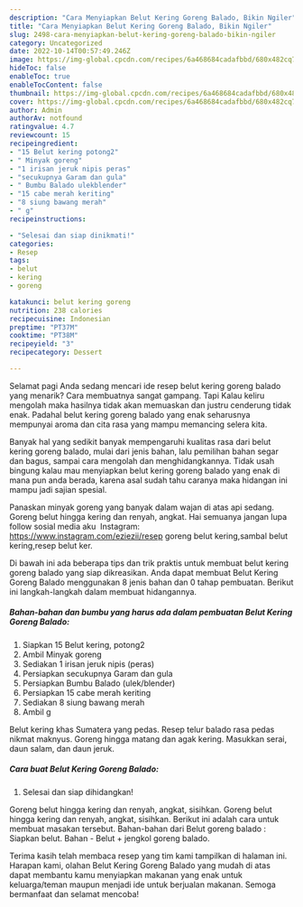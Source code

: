 ```yaml
---
description: "Cara Menyiapkan Belut Kering Goreng Balado, Bikin Ngiler"
title: "Cara Menyiapkan Belut Kering Goreng Balado, Bikin Ngiler"
slug: 2498-cara-menyiapkan-belut-kering-goreng-balado-bikin-ngiler
category: Uncategorized
date: 2022-10-14T00:57:49.246Z
image: https://img-global.cpcdn.com/recipes/6a468684cadafbbd/680x482cq70/belut-kering-goreng-balado-foto-resep-utama.jpg
hideToc: false
enableToc: true
enableTocContent: false
thumbnail: https://img-global.cpcdn.com/recipes/6a468684cadafbbd/680x482cq70/belut-kering-goreng-balado-foto-resep-utama.jpg
cover: https://img-global.cpcdn.com/recipes/6a468684cadafbbd/680x482cq70/belut-kering-goreng-balado-foto-resep-utama.jpg
author: Admin
authorAv: notfound
ratingvalue: 4.7
reviewcount: 15
recipeingredient:
- "15 Belut kering potong2"
- " Minyak goreng"
- "1 irisan jeruk nipis peras"
- "secukupnya Garam dan gula"
- " Bumbu Balado ulekblender"
- "15 cabe merah keriting"
- "8 siung bawang merah"
- " g"
recipeinstructions:

- "Selesai dan siap dinikmati!"
categories:
- Resep
tags:
- belut
- kering
- goreng

katakunci: belut kering goreng 
nutrition: 238 calories
recipecuisine: Indonesian
preptime: "PT37M"
cooktime: "PT38M"
recipeyield: "3"
recipecategory: Dessert

---
```



Selamat pagi Anda sedang mencari ide resep belut kering goreng balado yang menarik? Cara membuatnya sangat gampang. Tapi Kalau keliru mengolah maka hasilnya tidak akan memuaskan dan justru cenderung tidak enak. Padahal belut kering goreng balado yang enak seharusnya mempunyai aroma dan cita rasa yang mampu memancing selera kita.


Banyak hal yang sedikit banyak mempengaruhi kualitas rasa dari belut kering goreng balado, mulai dari jenis bahan, lalu pemilihan bahan segar dan bagus, sampai cara mengolah dan menghidangkannya. Tidak usah bingung kalau mau menyiapkan belut kering goreng balado yang enak di mana pun anda berada, karena asal sudah tahu caranya maka hidangan ini mampu jadi sajian spesial.

Panaskan minyak goreng yang banyak dalam wajan di atas api sedang. Goreng belut hingga kering dan renyah, angkat. Hai semuanya jangan lupa follow sosial media aku ️ Instagram: https://www.instagram.com/eziezii/resep goreng belut kering,sambal belut kering,resep belut ker.


Di bawah ini ada beberapa tips dan trik praktis untuk membuat belut kering goreng balado yang siap dikreasikan. Anda dapat membuat Belut Kering Goreng Balado menggunakan 8 jenis bahan dan 0 tahap pembuatan. Berikut ini langkah-langkah dalam membuat hidangannya.

<!--inarticleads1-->

##### Bahan-bahan dan bumbu yang harus ada dalam pembuatan Belut Kering Goreng Balado:

1. Siapkan 15 Belut kering, potong2
1. Ambil  Minyak goreng
1. Sediakan 1 irisan jeruk nipis (peras)
1. Persiapkan secukupnya Garam dan gula
1. Persiapkan  Bumbu Balado (ulek/blender)
1. Persiapkan 15 cabe merah keriting
1. Sediakan 8 siung bawang merah
1. Ambil  g


Belut kering khas Sumatera yang pedas. Resep telur balado rasa pedas nikmat maknyus. Goreng hingga matang dan agak kering. Masukkan serai, daun salam, dan daun jeruk. 

<!--inarticleads2-->

##### Cara buat Belut Kering Goreng Balado:


1. Selesai dan siap dihidangkan!

Goreng belut hingga kering dan renyah, angkat, sisihkan. Goreng belut hingga kering dan renyah, angkat, sisihkan. Berikut ini adalah cara untuk membuat masakan tersebut. Bahan-bahan dari Belut goreng balado : Siapkan belut. Bahan - Belut + jengkol goreng balado. 

Terima kasih telah membaca resep yang tim kami tampilkan di halaman ini. Harapan kami, olahan Belut Kering Goreng Balado yang mudah di atas dapat membantu kamu menyiapkan makanan yang enak untuk keluarga/teman maupun menjadi ide untuk berjualan makanan. Semoga bermanfaat dan selamat mencoba!
